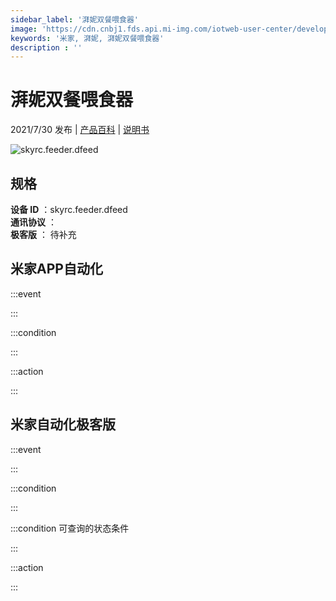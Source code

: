 ```yaml
---
sidebar_label: '湃妮双餐喂食器'
image: 'https://cdn.cnbj1.fds.api.mi-img.com/iotweb-user-center/developer_1679047957090cJdkXq39.png?GalaxyAccessKeyId=AKVGLQWBOVIRQ3XLEW&Expires=9223372036854775807&Signature=YGJBv+dsNbPAciUmzhRdl5DU27Q='
keywords: '米家, 湃妮, 湃妮双餐喂食器'
description : ''
---
```

# 湃妮双餐喂食器

2021/7/30 发布 | [产品百科](https://home.mi.com/webapp/content/baike/product/index.html?model=skyrc.feeder.dfeed/) | [说明书](https://home.mi.com/views/introduction.html?model=skyrc.feeder.dfeed&region=cn)

![skyrc.feeder.dfeed](https://cdn.cnbj1.fds.api.mi-img.com/iotweb-user-center/developer_1679047957090cJdkXq39.png?GalaxyAccessKeyId=AKVGLQWBOVIRQ3XLEW&Expires=9223372036854775807&Signature=YGJBv+dsNbPAciUmzhRdl5DU27Q=)

## 规格  
> 
**设备 ID** ：skyrc.feeder.dfeed  
**通讯协议** ：  
**极客版**  ： 待补充 


## 米家APP自动化  

:::event  

:::

:::condition  

:::

:::action   

:::

## 米家自动化极客版  

:::event  

:::

:::condition  

:::

:::condition 可查询的状态条件  

:::

:::action  

:::

        
